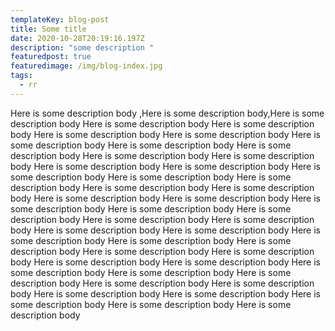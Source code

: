 ```yaml
---
templateKey: blog-post
title: Some title
date: 2020-10-28T20:19:16.197Z
description: "some description "
featuredpost: true
featuredimage: /img/blog-index.jpg
tags:
  - rr
---
```

Here is some description body ,Here is some description body,Here is some description body Here is some description body Here is some description body Here is some description body Here is some description body Here is some description body Here is some description body Here is some description body Here is some description body Here is some description body Here is some description body Here is some description body Here is some description body Here is some description body Here is some description body Here is some description body Here is some description body Here is some description body Here is some description body Here is some description body Here is some description body Here is some description body Here is some description body Here is some description body Here is some description body Here is some description body Here is some description body Here is some description body Here is some description body Here is some description body Here is some description body Here is some description body Here is some description body Here is some description body Here is some description body Here is some description body Here is some description body Here is some description body Here is some description body Here is some description body Here is some description body Here is some description body Here is some description body